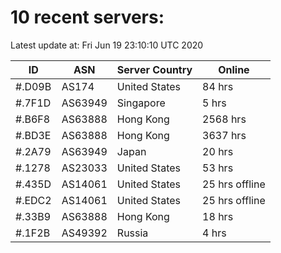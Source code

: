 # 10 recent servers:

Latest update at: Fri Jun 19 23:10:10 UTC 2020

| ID | ASN | Server Country | Online |
| -- | --- | -------------- | ------ |
| #.D09B | AS174 | United States | 84 hrs |
| #.7F1D | AS63949 | Singapore | 5 hrs |
| #.B6F8 | AS63888 | Hong Kong | 2568 hrs |
| #.BD3E | AS63888 | Hong Kong | 3637 hrs |
| #.2A79 | AS63949 | Japan | 20 hrs |
| #.1278 | AS23033 | United States | 53 hrs |
| #.435D | AS14061 | United States | 25 hrs offline |
| #.EDC2 | AS14061 | United States | 25 hrs offline |
| #.33B9 | AS63888 | Hong Kong | 18 hrs |
| #.1F2B | AS49392 | Russia | 4 hrs |


